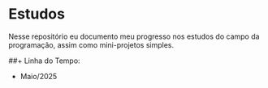 # Estudos
Nesse repositório eu documento meu progresso nos estudos do campo da programação, assim como mini-projetos simples.

##+ Linha do Tempo:

- Maio/2025

